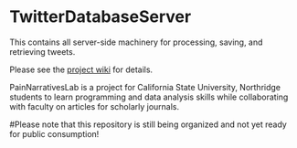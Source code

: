 TwitterDatabaseServer
===================


This contains all server-side machinery for processing, saving, and retrieving tweets.

Please see the [project wiki](https://github.com/PainNarrativesLab/TwitterDataAnalysis/wiki) for details.

PainNarrativesLab is a project for California State University, Northridge students to learn programming and data analysis skills while collaborating with faculty on articles for scholarly journals.

#Please note that this repository is still being organized and not yet ready for public consumption!
